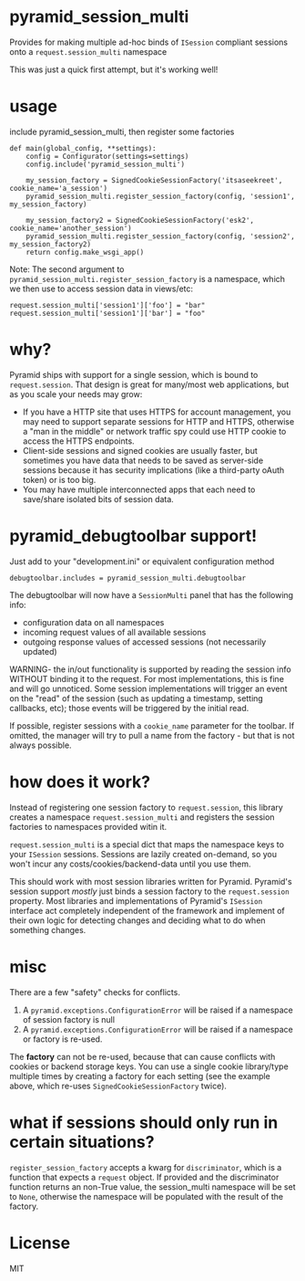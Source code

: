 # pyramid_session_multi

Provides for making multiple ad-hoc binds of `ISession` compliant sessions onto a `request.session_multi` namespace

This was just a quick first attempt, but it's working well!

# usage

include pyramid_session_multi, then register some factories

    def main(global_config, **settings):
        config = Configurator(settings=settings)
        config.include('pyramid_session_multi')

        my_session_factory = SignedCookieSessionFactory('itsaseekreet', cookie_name='a_session')
        pyramid_session_multi.register_session_factory(config, 'session1', my_session_factory)

        my_session_factory2 = SignedCookieSessionFactory('esk2', cookie_name='another_session')
        pyramid_session_multi.register_session_factory(config, 'session2', my_session_factory2)
        return config.make_wsgi_app()

Note: The second argument to `pyramid_session_multi.register_session_factory` is a namespace, which we then use to access session data in views/etc:

    request.session_multi['session1']['foo'] = "bar"
    request.session_multi['session1']['bar'] = "foo"

# why?

Pyramid ships with support for a single session, which is bound to `request.session`. That design is great for many/most web applications, but as you scale your needs may grow:

* If you have a HTTP site that uses HTTPS for account management, you may need to support separate sessions for HTTP and HTTPS, otherwise a "man in the middle" or network traffic spy could use HTTP cookie to access the HTTPS endpoints.
* Client-side sessions and signed cookies are usually faster, but sometimes you have data that needs to be saved as server-side sessions because it has security implications (like a third-party oAuth token) or is too big.
* You may have multiple interconnected apps that each need to save/share isolated bits of session data.


# pyramid_debugtoolbar support!

Just add to your "development.ini" or equivalent configuration method

	debugtoolbar.includes = pyramid_session_multi.debugtoolbar

The debugtoolbar will now have a `SessionMulti` panel that has the following info:

* configuration data on all namespaces
* incoming request values of all available sessions
* outgoing response values of accessed sessions (not necessarily updated)

WARNING- the in/out functionality is supported by reading the session info WITHOUT binding it to the request.  For most implementations, this is fine and will go unnoticed.  Some session implementations will trigger an event on the "read" of the session (such as updating a timestamp, setting callbacks, etc); those events will be triggered by the initial read.

If possible, register sessions with a `cookie_name` parameter for the toolbar.  If omitted, the manager will try to pull a name from the factory - but that is not always possible.


# how does it work?

Instead of registering one session factory to `request.session`, this library creates a namespace `request.session_multi` and registers the session factories to namespaces provided witin it.

`request.session_multi` is a special dict that maps the namespace keys to your `ISession` sessions.  Sessions are lazily created on-demand, so you won't incur any costs/cookies/backend-data until you use them.

This should work with most session libraries written for Pyramid. Pyramid's session support *mostly* just binds a session factory to the `request.session` property.  Most libraries and implementations of Pyramid's `ISession` interface act completely independent of the framework and implement of their own logic for detecting changes and deciding what to do when something changes.

# misc

There are a few "safety" checks for conflicts.

1. A `pyramid.exceptions.ConfigurationError` will be raised if a namespace of session factory is null
2. A `pyramid.exceptions.ConfigurationError` will be raised if a namespace or factory is re-used. 

The **factory** can not be re-used, because that can cause conflicts with cookies or backend storage keys.
You can use a single cookie library/type multiple times by creating a factory for each setting (see the example above, which re-uses `SignedCookieSessionFactory` twice).

# what if sessions should only run in certain situations?

`register_session_factory` accepts a kwarg for `discriminator`, which is a function that expects a `request` object.
If provided and the discriminator function returns an non-True value, the session_multi namespace will be set to `None`, otherwise the namespace will be populated with the result of the factory.

License
=======

MIT

